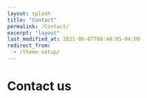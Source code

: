 ```yaml
---
layout: splash
title: "Contact"
permalink: /Contact/
excerpt: "layout"
last_modified_at: 2021-06-07T08:48:05-04:00
redirect_from:
  - /theme-setup/
---
```


# Contact us
